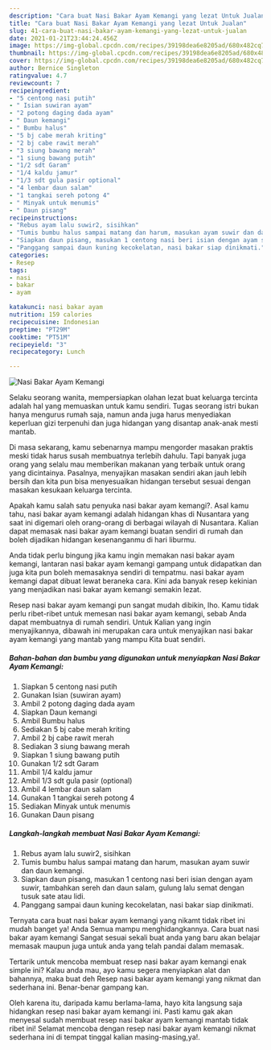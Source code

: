 ```yaml
---
description: "Cara buat Nasi Bakar Ayam Kemangi yang lezat Untuk Jualan"
title: "Cara buat Nasi Bakar Ayam Kemangi yang lezat Untuk Jualan"
slug: 41-cara-buat-nasi-bakar-ayam-kemangi-yang-lezat-untuk-jualan
date: 2021-01-21T23:44:24.456Z
image: https://img-global.cpcdn.com/recipes/39198dea6e8205ad/680x482cq70/nasi-bakar-ayam-kemangi-foto-resep-utama.jpg
thumbnail: https://img-global.cpcdn.com/recipes/39198dea6e8205ad/680x482cq70/nasi-bakar-ayam-kemangi-foto-resep-utama.jpg
cover: https://img-global.cpcdn.com/recipes/39198dea6e8205ad/680x482cq70/nasi-bakar-ayam-kemangi-foto-resep-utama.jpg
author: Bernice Singleton
ratingvalue: 4.7
reviewcount: 7
recipeingredient:
- "5 centong nasi putih"
- " Isian suwiran ayam"
- "2 potong daging dada ayam"
- " Daun kemangi"
- " Bumbu halus"
- "5 bj cabe merah kriting"
- "2 bj cabe rawit merah"
- "3 siung bawang merah"
- "1 siung bawang putih"
- "1/2 sdt Garam"
- "1/4 kaldu jamur"
- "1/3 sdt gula pasir optional"
- "4 lembar daun salam"
- "1 tangkai sereh potong 4"
- " Minyak untuk menumis"
- " Daun pisang"
recipeinstructions:
- "Rebus ayam lalu suwir2, sisihkan"
- "Tumis bumbu halus sampai matang dan harum, masukan ayam suwir dan daun kemangi."
- "Siapkan daun pisang, masukan 1 centong nasi beri isian dengan ayam suwir, tambahkan sereh dan daun salam, gulung lalu semat dengan tusuk sate atau lidi."
- "Panggang sampai daun kuning kecokelatan, nasi bakar siap dinikmati."
categories:
- Resep
tags:
- nasi
- bakar
- ayam

katakunci: nasi bakar ayam 
nutrition: 159 calories
recipecuisine: Indonesian
preptime: "PT29M"
cooktime: "PT51M"
recipeyield: "3"
recipecategory: Lunch

---
```



![Nasi Bakar Ayam Kemangi](https://img-global.cpcdn.com/recipes/39198dea6e8205ad/680x482cq70/nasi-bakar-ayam-kemangi-foto-resep-utama.jpg)

Selaku seorang wanita, mempersiapkan olahan lezat buat keluarga tercinta adalah hal yang memuaskan untuk kamu sendiri. Tugas seorang istri bukan hanya mengurus rumah saja, namun anda juga harus menyediakan keperluan gizi terpenuhi dan juga hidangan yang disantap anak-anak mesti mantab.

Di masa  sekarang, kamu sebenarnya mampu mengorder masakan praktis meski tidak harus susah membuatnya terlebih dahulu. Tapi banyak juga orang yang selalu mau memberikan makanan yang terbaik untuk orang yang dicintainya. Pasalnya, menyajikan masakan sendiri akan jauh lebih bersih dan kita pun bisa menyesuaikan hidangan tersebut sesuai dengan masakan kesukaan keluarga tercinta. 



Apakah kamu salah satu penyuka nasi bakar ayam kemangi?. Asal kamu tahu, nasi bakar ayam kemangi adalah hidangan khas di Nusantara yang saat ini digemari oleh orang-orang di berbagai wilayah di Nusantara. Kalian dapat memasak nasi bakar ayam kemangi buatan sendiri di rumah dan boleh dijadikan hidangan kesenanganmu di hari liburmu.

Anda tidak perlu bingung jika kamu ingin memakan nasi bakar ayam kemangi, lantaran nasi bakar ayam kemangi gampang untuk didapatkan dan juga kita pun boleh memasaknya sendiri di tempatmu. nasi bakar ayam kemangi dapat dibuat lewat beraneka cara. Kini ada banyak resep kekinian yang menjadikan nasi bakar ayam kemangi semakin lezat.

Resep nasi bakar ayam kemangi pun sangat mudah dibikin, lho. Kamu tidak perlu ribet-ribet untuk memesan nasi bakar ayam kemangi, sebab Anda dapat membuatnya di rumah sendiri. Untuk Kalian yang ingin menyajikannya, dibawah ini merupakan cara untuk menyajikan nasi bakar ayam kemangi yang mantab yang mampu Kita buat sendiri.

<!--inarticleads1-->

##### Bahan-bahan dan bumbu yang digunakan untuk menyiapkan Nasi Bakar Ayam Kemangi:

1. Siapkan 5 centong nasi putih
1. Gunakan  Isian (suwiran ayam)
1. Ambil 2 potong daging dada ayam
1. Siapkan  Daun kemangi
1. Ambil  Bumbu halus
1. Sediakan 5 bj cabe merah kriting
1. Ambil 2 bj cabe rawit merah
1. Sediakan 3 siung bawang merah
1. Siapkan 1 siung bawang putih
1. Gunakan 1/2 sdt Garam
1. Ambil 1/4 kaldu jamur
1. Ambil 1/3 sdt gula pasir (optional)
1. Ambil 4 lembar daun salam
1. Gunakan 1 tangkai sereh potong 4
1. Sediakan  Minyak untuk menumis
1. Gunakan  Daun pisang




<!--inarticleads2-->

##### Langkah-langkah membuat Nasi Bakar Ayam Kemangi:

1. Rebus ayam lalu suwir2, sisihkan
1. Tumis bumbu halus sampai matang dan harum, masukan ayam suwir dan daun kemangi.
1. Siapkan daun pisang, masukan 1 centong nasi beri isian dengan ayam suwir, tambahkan sereh dan daun salam, gulung lalu semat dengan tusuk sate atau lidi.
1. Panggang sampai daun kuning kecokelatan, nasi bakar siap dinikmati.




Ternyata cara buat nasi bakar ayam kemangi yang nikamt tidak ribet ini mudah banget ya! Anda Semua mampu menghidangkannya. Cara buat nasi bakar ayam kemangi Sangat sesuai sekali buat anda yang baru akan belajar memasak maupun juga untuk anda yang telah pandai dalam memasak.

Tertarik untuk mencoba membuat resep nasi bakar ayam kemangi enak simple ini? Kalau anda mau, ayo kamu segera menyiapkan alat dan bahannya, maka buat deh Resep nasi bakar ayam kemangi yang nikmat dan sederhana ini. Benar-benar gampang kan. 

Oleh karena itu, daripada kamu berlama-lama, hayo kita langsung saja hidangkan resep nasi bakar ayam kemangi ini. Pasti kamu gak akan menyesal sudah membuat resep nasi bakar ayam kemangi mantab tidak ribet ini! Selamat mencoba dengan resep nasi bakar ayam kemangi nikmat sederhana ini di tempat tinggal kalian masing-masing,ya!.

